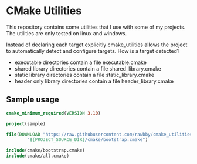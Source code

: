 CMake Utilities
===

This repository contains some utilities that I use with some of my projects.
The utilities are only tested on linux and windows.

Instead of declaring each target explicitly cmake_utilities allows the project to automatically detect and configure
targets. How is a target detected?
- executable directories contain a file executable.cmake
- shared library directories contain a file shared_library.cmake
- static library directories contain a file static_library.cmake
- header only library directories contain a file header_library.cmake

Sample usage
---

```cmake
cmake_minimum_required(VERSION 3.10)

project(sample)

file(DOWNLOAD "https://raw.githubusercontent.com/rawbby/cmake_utilities/refs/heads/main/bootstrap.cmake"
        "${PROJECT_SOURCE_DIR}/cmake/bootstrap.cmake")

include(cmake/bootstrap.cmake)
include(cmake/all.cmake)
```
